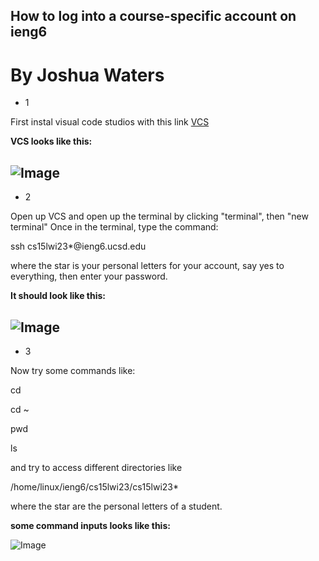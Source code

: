 ## How to log into a course-specific account on ieng6
# By Joshua Waters
- 1

First instal visual code studios with this link
[VCS](https://code.visualstudio.com/)

**VCS looks like this:**

![Image](https://jjlenox.github.io/cse15l-lab-reports/Screenshot%202023-01-12%20123611.png)
---
- 2 

Open up VCS and open up the terminal by clicking "terminal", then "new terminal"
Once in the terminal, type the command:

ssh cs15lwi23*@ieng6.ucsd.edu

where the star is your personal letters for your account,
say yes to everything,
then enter your password.

**It should look like this:**

![Image](https://jjlenox.github.io/cse15l-lab-reports/Screenshot%202023-01-12%20123844.png)
---
- 3

Now try some commands like:

cd

cd ~

pwd

ls

and try to access different directories like

/home/linux/ieng6/cs15lwi23/cs15lwi23*

where the star are the personal letters of a student.

**some command inputs looks like this:**

![Image](https://jjlenox.github.io/cse15l-lab-reports/Screenshot%202023-01-12%20123936.png)
